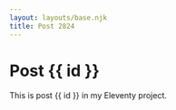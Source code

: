 ```yaml
---
layout: layouts/base.njk
title: Post 2824
---
```


# Post {{ id }}

This is post {{ id }} in my Eleventy project.
